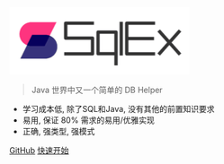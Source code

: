 ![](./_media/logo.png)

> Java 世界中又一个简单的 DB Helper

- 学习成本低, 除了SQL和Java, 没有其他的前置知识要求
- 易用, 保证 80% 需求的易用/优雅实现
- 正确, 强类型, 强模式

[GitHub](https://github.com/sqlex)
[快速开始](quick-start.md)
